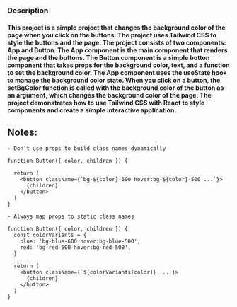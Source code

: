 ### Description

#### This project is a simple project that changes the background color of the page when you click on the buttons. The project uses Tailwind CSS to style the buttons and the page. The project consists of two components: App and Button. The App component is the main component that renders the page and the buttons. The Button component is a simple button component that takes props for the background color, text, and a function to set the background color. The App component uses the useState hook to manage the background color state. When you click on a button, the setBgColor function is called with the background color of the button as an argument, which changes the background color of the page. The project demonstrates how to use Tailwind CSS with React to style components and create a simple interactive application.

## Notes:
```
- Don’t use props to build class names dynamically

function Button({ color, children }) {
    
  return (
    <button className={`bg-${color}-600 hover:bg-${color}-500 ...`}>
      {children}
    </button>
  )
}  

- Always map props to static class names

function Button({ color, children }) {
  const colorVariants = {
    blue: 'bg-blue-600 hover:bg-blue-500',
    red: 'bg-red-600 hover:bg-red-500',
  }

  return (
    <button className={`${colorVariants[color]} ...`}>
      {children}
    </button>
  )
}